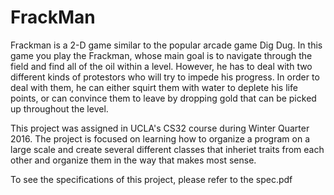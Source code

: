 # FrackMan
Frackman is a 2-D game similar to the popular arcade game Dig Dug. In this game you play the Frackman, whose main goal 
is to navigate through the field and find all of the oil within a level. However, he has to deal with two different kinds
of protestors who will try to impede his progress. In order to deal with them, he can either squirt them with water to 
deplete his life points, or can convince them to leave by dropping gold that can be picked up throughout the level.

This project was assigned in UCLA's CS32 course during Winter Quarter 2016. The project is focused on learning how to organize
a program on a large scale and create several different classes that inheriet traits from each other and organize them in the 
way that makes most sense. 

To see the specifications of this project, please refer to the spec.pdf
